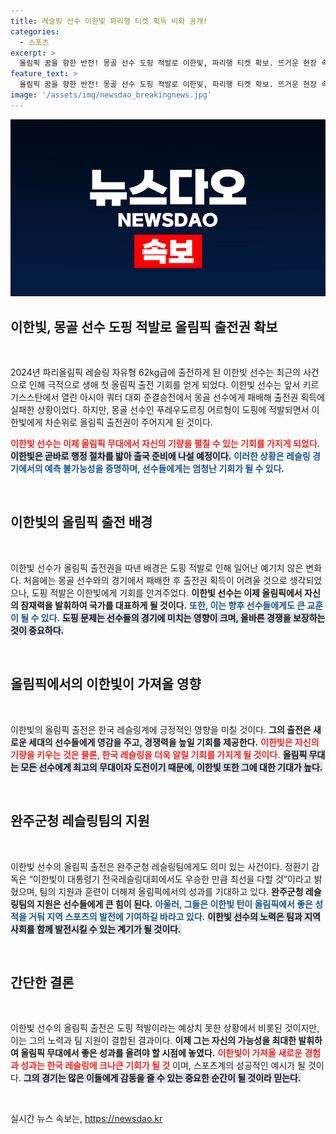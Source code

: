 ```yaml
---
title: 레슬링 선수 이한빛 파리행 티켓 획득 비화 공개!
categories:
  - 스포츠
excerpt: >
  올림픽 꿈을 향한 반전! 몽골 선수 도핑 적발로 이한빛, 파리행 티켓 확보. 뜨거운 현장 속 놀라운 기회를 잡은 완주군청 레슬링의 스타, 과연 올림픽에서 어떤 모습을 보여줄까?
feature_text: >
  올림픽 꿈을 향한 반전! 몽골 선수 도핑 적발로 이한빛, 파리행 티켓 확보. 뜨거운 현장 속 놀라운 기회를 잡은 완주군청 레슬링의 스타, 과연 올림픽에서 어떤 모습을 보여줄까?
image: '/assets/img/newsdao_breakingnews.jpg'
---
```


<p><img src="/assets/img/newsdao_breakingnews.jpg" alt="firstkoreanews 속보" /></p>

<h2 data-ke-size="size26">이한빛, 몽골 선수 도핑 적발로 올림픽 출전권 확보</h2>

<p data-ke-size="size16">&nbsp;</p>

<p data-ke-size="size16">2024년 파리올림픽 레슬링 자유형 62kg급에 출전하게 된 이한빛 선수는 최근의 사건으로 인해 극적으로 생애 첫 올림픽 출전 기회를 얻게 되었다. 이한빛 선수는 앞서 키르기스스탄에서 열린 아시아 쿼터 대회 준결승전에서 몽골 선수에게 패배해 출전권 획득에 실패한 상황이었다. 하지만, 몽골 선수인 푸레우도르징 어르헝이 도핑에 적발되면서 이한빛에게 차순위로 올림픽 출전권이 주어지게 된 것이다.</p>

<p><b><span style="color: #ee2323;">이한빛 선수는 이제 올림픽 무대에서 자신의 기량을 펼칠 수 있는 기회를 가지게 되었다.</span></b> <b><span style="background-color: #21538527;">이한빛은 곧바로 행정 절차를 밟아 출국 준비에 나설 예정이다.</span></b> <b><span style="color: #1a5490;">이러한 상황은 레슬링 경기에서의 예측 불가능성을 증명하며, 선수들에게는 엄청난 기회가 될 수 있다.</span></b> </p>

<p data-ke-size="size16">&nbsp;</p>

<h2 data-ke-size="size26">이한빛의 올림픽 출전 배경</h2>

<p data-ke-size="size16">&nbsp;</p>

<p data-ke-size="size16">이한빛 선수가 올림픽 출전권을 따낸 배경은 도핑 적발로 인해 일어난 예기치 않은 변화다. 처음에는 몽골 선수와의 경기에서 패배한 후 출전권 획득이 어려울 것으로 생각되었으나, 도핑 적발은 이한빛에게 기회를 안겨주었다. <b>이한빛 선수는 이제 올림픽에서 자신의 잠재력을 발휘하여 국가를 대표하게 될 것이다.</b> <b><span style="color: #1a5490;">또한, 이는 향후 선수들에게도 큰 교훈이 될 수 있다.</span></b> <b><span style="background-color: #21538527;">도핑 문제는 선수들의 경기에 미치는 영향이 크며, 올바른 경쟁을 보장하는 것이 중요하다.</span></b>  

<p data-ke-size="size16">&nbsp;</p>

<h2 data-ke-size="size26">올림픽에서의 이한빛이 가져올 영향</h2>

<p data-ke-size="size16">&nbsp;</p>

<p data-ke-size="size16">이한빛의 올림픽 출전은 한국 레슬링계에 긍정적인 영향을 미칠 것이다. <b>그의 출전은 새로운 세대의 선수들에게 영감을 주고, 경쟁력을 높일 기회를 제공한다.</b> <b><span style="color: #ee2323;">이한빛은 자신의 기량을 키우는 것은 물론, 한국 레슬링을 더욱 알릴 기회를 가지게 될 것이다.</span></b> <b><span style="background-color: #21538527;">올림픽 무대는 모든 선수에게 최고의 무대이자 도전이기 때문에, 이한빛 또한 그에 대한 기대가 높다.</span></b> 

<p data-ke-size="size16">&nbsp;</p>

<h2 data-ke-size="size26">완주군청 레슬링팀의 지원</h2>

<p data-ke-size="size16">&nbsp;</p>

<p data-ke-size="size16">이한빛 선수의 올림픽 출전은 완주군청 레슬링팀에게도 의미 있는 사건이다. 정환기 감독은 “이한빛이 대통령기 전국레슬링대회에서도 우승한 만큼 최선을 다할 것”이라고 밝혔으며, 팀의 지원과 훈련이 더해져 올림픽에서의 성과를 기대하고 있다. <b>완주군청 레슬링팀의 지원은 선수들에게 큰 힘이 된다.</b> <b><span style="color: #1a5490;">아울러, 그들은 이한빛 턴이 올림픽에서 좋은 성적을 거둬 지역 스포츠의 발전에 기여하길 바라고 있다.</span></b> <b><span style="background-color: #21538527;">이한빛 선수의 노력은 팀과 지역 사회를 함께 발전시킬 수 있는 계기가 될 것이다.</span></b> 

<p data-ke-size="size16">&nbsp;</p>

<h2 data-ke-size="size26">간단한 결론</h2>

<p data-ke-size="size16">&nbsp;</p>

<p data-ke-size="size16">이한빛 선수의 올림픽 출전은 도핑 적발이라는 예상치 못한 상황에서 비롯된 것이지만, 이는 그의 노력과 팀 지원이 결합된 결과이다. <b>이제 그는 자신의 가능성을 최대한 발휘하여 올림픽 무대에서 좋은 성과를 올려야 할 시점에 놓였다.</b> <b><span style="color: #ee2323;">이한빛이 가져올 새로운 경험과 성과는 한국 레슬링에 크나큰 기회가 될 것</span></b> 이며, 스포츠계의 성공적인 예시가 될 것이다. <b><span style="background-color: #21538527;">그의 경기는 많은 이들에게 감동을 줄 수 있는 중요한 순간이 될 것이라 믿는다.</span></b>

<p data-ke-size="size16">&nbsp;</p>
실시간 뉴스 속보는, <a href="https://newsdao.kr" rel="dofollow">https://newsdao.kr</a>


